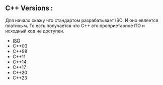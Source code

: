 ## C++ Versions :
Для начало скажу что стандартом разрабатывает ISO. И оно евляется платноым. То есть получается что C++ это проприетарное ПО и исходный код не доступен. 

* [ISO](ISO.md)
* C++03
* C++98
* C++11
* C++14
* C++17
* C++20
* C++23
